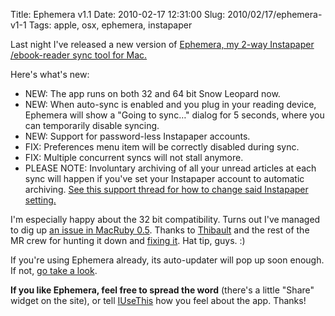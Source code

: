Title: Ephemera v1.1
Date: 2010-02-17 12:31:00
Slug: 2010/02/17/ephemera-v1-1
Tags: apple, osx, ephemera, instapaper


Last night I've released a new version of [Ephemera, my 2-way Instapaper
/ebook-reader sync tool for Mac.][1]

Here's what's new:

  * NEW: The app runs on both 32 and 64 bit Snow Leopard now.
  * NEW: When auto-sync is enabled and you plug in your reading device, Ephemera will show a "Going to sync…" dialog for 5 seconds, where you can temporarily disable syncing.
  * NEW: Support for password-less Instapaper accounts.
  * FIX: Preferences menu item will be correctly disabled during sync.
  * FIX: Multiple concurrent syncs will not stall anymore.
  * PLEASE NOTE: Involuntary archiving of all your unread articles at each sync will happen if you've set your Instapaper account to automatic archiving. [See this support thread for how to change said Instapaper setting.][2]

I'm especially happy about the 32 bit compatibility. Turns out I've managed to
dig up [an issue in MacRuby 0.5][3]. Thanks to [Thibault][4] and the rest of
the MR crew for hunting it down and [fixing it][5]. Hat tip, guys. :)

If you're using Ephemera already, its auto-updater will pop up soon enough. If
not, [go take a look][1].

**If you like Ephemera, feel free to spread the word** (there's a little "Share" widget on the site), or tell [IUseThis][6] how you feel about the app. Thanks!

   [1]: http://goephemera.com/
   [2]: http://getsatisfaction.com/municode/topics/running_ephemera_archives_all_read_later_articles#promoted_replies
   [3]: http://www.macruby.org/trac/ticket/579
   [4]: http://twitter.com/naixn
   [5]: http://www.macruby.org/trac/changeset/3527
   [6]: http://osx.iusethis.com/app/ephemera

